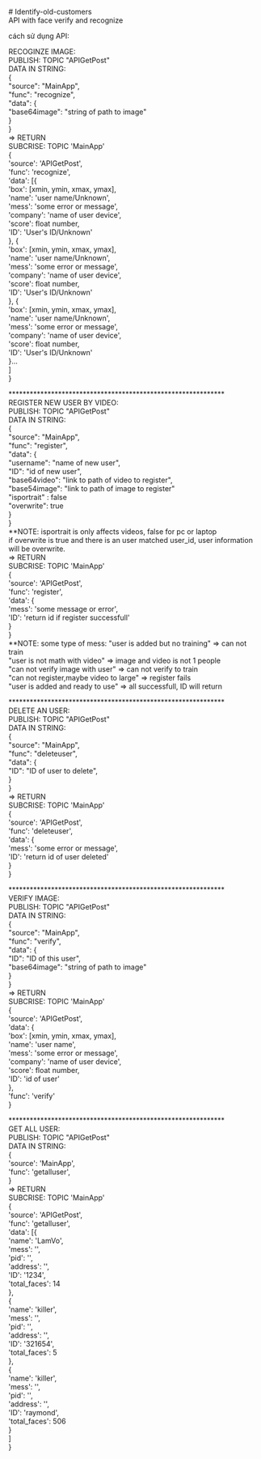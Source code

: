 <p># Identify-old-customers<br>
API with face verify and recognize</p>

<p>c&aacute;ch s&#7917; d&#7909;ng API:</p>

<p>RECOGINZE IMAGE:<br>
PUBLISH: TOPIC &quot;APIGetPost&quot;<br>
DATA IN STRING:<br>
 {<br>
 &quot;source&quot;: &quot;MainApp&quot;,<br>
 &quot;func&quot;: &quot;recognize&quot;,<br>
 &quot;data&quot;: {<br>
 &quot;base64image&quot;: &quot;string of path to image&quot;<br>
 }<br>
 }<br>
=> RETURN<br>
SUBCRISE: TOPIC 'MainApp'<br>
{<br>
 'source': 'APIGetPost',<br>
 'func': 'recognize', <br>
 'data': [{<br>
 'box': [xmin, ymin, xmax, ymax],<br>
 'name': 'user name/Unknown',<br>
 'mess': 'some error or message',<br>
 'company': 'name of user device',<br>
 'score': float number,<br>
 'ID': 'User's ID/Unknown'<br>
 }, {<br>
 'box': [xmin, ymin, xmax, ymax],<br>
 'name': 'user name/Unknown',<br>
 'mess': 'some error or message',<br>
 'company': 'name of user device',<br>
 'score': float number,<br>
 'ID': 'User's ID/Unknown'<br>
 }, {<br>
 'box': [xmin, ymin, xmax, ymax],<br>
 'name': 'user name/Unknown',<br>
 'mess': 'some error or message',<br>
 'company': 'name of user device',<br>
 'score': float number,<br>
 'ID': 'User's ID/Unknown'<br>
 }...<br>
 ]<br>
}</p>

<p>*************************************************************<br>
REGISTER NEW USER BY VIDEO:<br>
PUBLISH: TOPIC &quot;APIGetPost&quot;<br>
DATA IN STRING:<br>
{<br>
 &quot;source&quot;: &quot;MainApp&quot;,<br>
 &quot;func&quot;: &quot;register&quot;,<br>
 &quot;data&quot;: {<br>
 &quot;username&quot;: &quot;name of new user&quot;,<br>
 &quot;ID&quot;: &quot;id of new user&quot;,<br>
 &quot;base64video&quot;: &quot;link to path of video to register&quot;,<br>
 &quot;base54image&quot;: &quot;link to path of image to register&quot;<br>
 &quot;isportrait&quot; : false<br>
 &quot;overwrite&quot;: true <br>
 }<br>
}<br>
**NOTE: isportrait is only affects videos, false for pc or laptop<br>
 if overwrite is true and there is an user matched user_id, user information will be overwrite.<br>
=> RETURN<br>
SUBCRISE: TOPIC 'MainApp'<br>
{<br>
 'source': 'APIGetPost',<br>
 'func': 'register',<br>
 'data': {<br>
 'mess': 'some message or error',<br>
 'ID': 'return id if register successfull'<br>
 }<br>
}<br>
**NOTE: some type of mess: &quot;user is added but no training&quot; => can not train<br>
 &quot;user is not math with video&quot; => image and video is not 1 people<br>
 &quot;can not verify image with user&quot; => can not verify to train<br>
 &quot;can not register,maybe video to large&quot; => register fails<br>
 &quot;user is added and ready to use&quot; => all successfull, ID will return</p>

<p>*************************************************************<br>
DELETE AN USER:<br>
PUBLISH: TOPIC &quot;APIGetPost&quot;<br>
DATA IN STRING:<br>
 {<br>
 &quot;source&quot;: &quot;MainApp&quot;,<br>
 &quot;func&quot;: &quot;deleteuser&quot;,<br>
 &quot;data&quot;: {<br>
 &quot;ID&quot;: &quot;ID of user to delete&quot;,<br>
 }<br>
 }<br>
=> RETURN<br>
SUBCRISE: TOPIC 'MainApp'<br>
{<br>
 'source': 'APIGetPost',<br>
 'func': 'deleteuser',<br>
 'data': {<br>
 'mess': 'some error or message',<br>
 'ID': 'return id of user deleted'<br>
 }<br>
}</p>

<p>*************************************************************<br>
VERIFY IMAGE:<br>
PUBLISH: TOPIC &quot;APIGetPost&quot;<br>
DATA IN STRING:<br>
 {<br>
 &quot;source&quot;: &quot;MainApp&quot;,<br>
 &quot;func&quot;: &quot;verify&quot;,<br>
 &quot;data&quot;: {<br>
 &quot;ID&quot;: &quot;ID of this user&quot;,<br>
 &quot;base64image&quot;: &quot;string of path to image&quot;<br>
 }<br>
 }<br>
=> RETURN<br>
SUBCRISE: TOPIC 'MainApp'<br>
{<br>
 'source': 'APIGetPost',<br>
 'data': {<br>
 'box': [xmin, ymin, xmax, ymax],<br>
 'name': 'user name',<br>
 'mess': 'some error or message',<br>
 'company': 'name of user device',<br>
 'score': float number,<br>
 'ID': 'id of user'<br>
 },<br>
 'func': 'verify'<br>
}</p>

<p>*************************************************************<br>
GET ALL USER:<br>
PUBLISH: TOPIC &quot;APIGetPost&quot;<br>
DATA IN STRING:<br>
{<br>
 'source': 'MainApp',<br>
 'func': 'getalluser',<br>
}<br>
=> RETURN<br>
SUBCRISE: TOPIC 'MainApp'<br>
{<br>
 'source': 'APIGetPost',<br>
 'func': 'getalluser',<br>
 'data': [{<br>
 'name': 'LamVo',<br>
 'mess': '',<br>
 'pid': '',<br>
 'address': '',<br>
 'ID': '1234',<br>
 'total_faces': 14<br>
 },<br>
 {<br>
 'name': 'killer',<br>
 'mess': '',<br>
 'pid': '',<br>
 'address': '',<br>
 'ID': '321654',<br>
 'total_faces': 5<br>
 },<br>
 {<br>
 'name': 'killer',<br>
 'mess': '',<br>
 'pid': '',<br>
 'address': '',<br>
 'ID': 'raymond',<br>
 'total_faces': 506<br>
 }<br>
 ]<br>
}</p>
